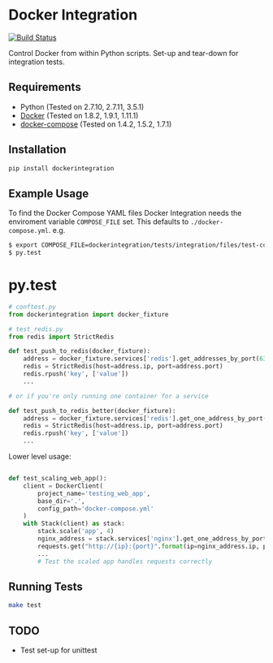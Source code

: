 # Docker Integration

[![Build Status](https://travis-ci.org/ShaneDrury/dockerintegration.svg?branch=master)](https://travis-ci.org/ShaneDrury/dockerintegration)

Control Docker from within Python scripts.
Set-up and tear-down for integration tests.

## Requirements
* Python (Tested on 2.7.10, 2.7.11, 3.5.1)
* [Docker](https://docs.docker.com/engine/installation/) (Tested on 1.8.2, 1.9.1, 1.11.1)
* [docker-compose](https://docs.docker.com/compose/) (Tested on 1.4.2, 1.5.2, 1.7.1)

## Installation

```python
pip install dockerintegration
```

## Example Usage

To find the Docker Compose YAML files Docker Integration needs the enviroment variable `COMPOSE_FILE` set.
This defaults to `./docker-compose.yml`.
e.g.

```bash
$ export COMPOSE_FILE=dockerintegration/tests/integration/files/test-compose.yml 
$ py.test
```

# py.test

```python
# conftest.py
from dockerintegration import docker_fixture
```

```python
# test_redis.py
from redis import StrictRedis

def test_push_to_redis(docker_fixture):
    address = docker_fixture.services['redis'].get_addresses_by_port(6379)[0]
    redis = StrictRedis(host=address.ip, port=address.port)
    redis.rpush('key', ['value'])
    ...

# or if you're only running one container for a service

def test_push_to_redis_better(docker_fixture):
    address = docker_fixture.services['redis'].get_one_address_by_port(6379)
    redis = StrictRedis(host=address.ip, port=address.port)
    redis.rpush('key', ['value'])
    ...
```

Lower level usage:

```python

def test_scaling_web_app():
    client = DockerClient(
        project_name='testing_web_app',
        base_dir='.',
        config_path='docker-compose.yml'
    )
    with Stack(client) as stack:
        stack.scale('app', 4)
        nginx_address = stack.services['nginx'].get_one_address_by_port(80)
        requests.get("http://{ip}:{port}".format(ip=nginx_address.ip, port=nginx_address.port)
        ...
        # Test the scaled app handles requests correctly
```

## Running Tests

```bash
make test
```

## TODO

- Test set-up for unittest
